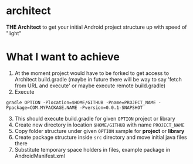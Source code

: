architect
=========

**THE Architect** to get your initial Android project structure up with speed of "light"

What I want to achieve
========================
1. At the moment project would have to be forked to get access to Architect build.gradle (maybe in future there will be way to say 'fetch from URL and execute' or maybe execute remote build.gradle)
2. Execute
````
gradle OPTION -Plocation=$HOME/GITHUB -Pname=PROJECT_NAME -Ppackage=COM.MYPACKAGE.NAME -Pversion=0.0.1-SNAPSHOT
````

3. This should execute build.gradle for given `OPTION` project or library
4. Create new directory in location `$HOME/GITHUB` with name `PROJECT_NAME`
5. Copy folder structure under given `OPTION` sample for **project** or **library**
6. Create package structure inside `src` directory and move initial java files there
7. Substitute temporary space holders in files, example package in AndroidManifest.xml
